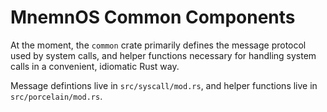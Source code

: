 # MnemnOS Common Components

At the moment, the `common` crate primarily defines the message protocol used by system calls, and helper functions necessary for handling system calls in a convenient, idiomatic Rust way.

Message defintions live in `src/syscall/mod.rs`, and helper functions live in `src/porcelain/mod.rs`.
